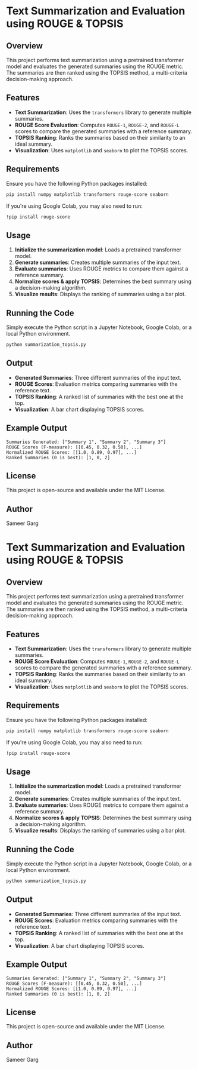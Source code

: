 # Text Summarization and Evaluation using ROUGE & TOPSIS

## Overview

This project performs text summarization using a pretrained transformer model and evaluates the generated summaries using the ROUGE metric. The summaries are then ranked using the TOPSIS method, a multi-criteria decision-making approach.

## Features

- **Text Summarization**: Uses the `transformers` library to generate multiple summaries.
- **ROUGE Score Evaluation**: Computes `ROUGE-1`, `ROUGE-2`, and `ROUGE-L` scores to compare the generated summaries with a reference summary.
- **TOPSIS Ranking**: Ranks the summaries based on their similarity to an ideal summary.
- **Visualization**: Uses `matplotlib` and `seaborn` to plot the TOPSIS scores.

## Requirements

Ensure you have the following Python packages installed:

```sh
pip install numpy matplotlib transformers rouge-score seaborn
```

If you're using Google Colab, you may also need to run:

```sh
!pip install rouge-score
```

## Usage

1. **Initialize the summarization model**: Loads a pretrained transformer model.
2. **Generate summaries**: Creates multiple summaries of the input text.
3. **Evaluate summaries**: Uses ROUGE metrics to compare them against a reference summary.
4. **Normalize scores & apply TOPSIS**: Determines the best summary using a decision-making algorithm.
5. **Visualize results**: Displays the ranking of summaries using a bar plot.

## Running the Code

Simply execute the Python script in a Jupyter Notebook, Google Colab, or a local Python environment.

```python
python summarization_topsis.py
```

## Output

- **Generated Summaries**: Three different summaries of the input text.
- **ROUGE Scores**: Evaluation metrics comparing summaries with the reference text.
- **TOPSIS Ranking**: A ranked list of summaries with the best one at the top.
- **Visualization**: A bar chart displaying TOPSIS scores.

## Example Output

```
Summaries Generated: ["Summary 1", "Summary 2", "Summary 3"]
ROUGE Scores (F-measure): [[0.45, 0.32, 0.50], ...]
Normalized ROUGE Scores: [[1.0, 0.89, 0.97], ...]
Ranked Summaries (0 is best): [1, 0, 2]
```

## License

This project is open-source and available under the MIT License.

## Author

Sameer Garg

# Text Summarization and Evaluation using ROUGE & TOPSIS

## Overview

This project performs text summarization using a pretrained transformer model and evaluates the generated summaries using the ROUGE metric. The summaries are then ranked using the TOPSIS method, a multi-criteria decision-making approach.

## Features

- **Text Summarization**: Uses the `transformers` library to generate multiple summaries.
- **ROUGE Score Evaluation**: Computes `ROUGE-1`, `ROUGE-2`, and `ROUGE-L` scores to compare the generated summaries with a reference summary.
- **TOPSIS Ranking**: Ranks the summaries based on their similarity to an ideal summary.
- **Visualization**: Uses `matplotlib` and `seaborn` to plot the TOPSIS scores.

## Requirements

Ensure you have the following Python packages installed:

```sh
pip install numpy matplotlib transformers rouge-score seaborn
```

If you're using Google Colab, you may also need to run:

```sh
!pip install rouge-score
```

## Usage

1. **Initialize the summarization model**: Loads a pretrained transformer model.
2. **Generate summaries**: Creates multiple summaries of the input text.
3. **Evaluate summaries**: Uses ROUGE metrics to compare them against a reference summary.
4. **Normalize scores & apply TOPSIS**: Determines the best summary using a decision-making algorithm.
5. **Visualize results**: Displays the ranking of summaries using a bar plot.

## Running the Code

Simply execute the Python script in a Jupyter Notebook, Google Colab, or a local Python environment.

```python
python summarization_topsis.py
```

## Output

- **Generated Summaries**: Three different summaries of the input text.
- **ROUGE Scores**: Evaluation metrics comparing summaries with the reference text.
- **TOPSIS Ranking**: A ranked list of summaries with the best one at the top.
- **Visualization**: A bar chart displaying TOPSIS scores.

## Example Output

```
Summaries Generated: ["Summary 1", "Summary 2", "Summary 3"]
ROUGE Scores (F-measure): [[0.45, 0.32, 0.50], ...]
Normalized ROUGE Scores: [[1.0, 0.89, 0.97], ...]
Ranked Summaries (0 is best): [1, 0, 2]
```

## License

This project is open-source and available under the MIT License.

## Author

Sameer Garg

